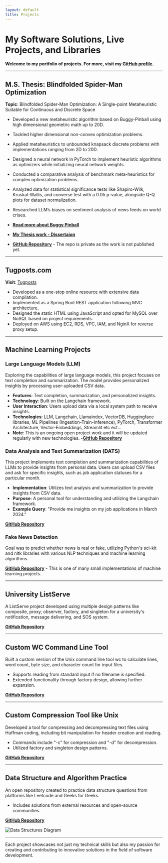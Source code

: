 ```yaml
---
layout: default
title: Projects
---
```


# My Software Solutions, Live Projects, and Libraries

**Welcome to my portfolio of projects. For more, visit my [GitHub profile](https://github.com/05satyam).**

---

## M.S. Thesis: Blindfolded Spider-Man Optimization
**Topic**: Blindfolded Spider-Man Optimization: A Single-point Metaheuristic Suitable for Continuous and Discrete Space

- Developed a new metaheuristic algorithm based on Buggy-Pinball using high dimensional geometric math up to 20D.
- Tackled higher dimensional non-convex optimization problems.
- Applied metaheuristics to unbounded knapsack discrete problems with implementations ranging from 2D to 20D.
- Designed a neural network in PyTorch to implement heuristic algorithms as optimizers while initializing neural network weights.
- Conducted a comparative analysis of benchmark meta-heuristics for complex optimization problems.
- Analyzed data for statistical significance tests like Shapiro-Wilk, Kruskal-Wallis, and converse test with a 0.05 p-value, alongside Q-Q plots for dataset normalization.
- Researched LLM’s biases on sentiment analysis of news feeds on world crises.

- [**Read more about Buggy Pinball**](https://doi.org/10.1007/978-3-031-23480-4_22)
- [**My Thesis work - Dissertaion**](https://www.proquest.com/docview/2901409934)
- [**GitHub Repository**](https://github.com/05satyam/BP) - The repo is private as the work is not published yet.

---

## Tugposts.com
**Visit**: [Tugposts](https://www.tugposts.com)

- Developed as a one-stop online resource with extensive data compilation.
- Implemented as a Spring Boot REST application following MVC architecture.
- Designed the static HTML using JavaScript and opted for MySQL over NoSQL based on project requirements.
- Deployed on AWS using EC2, RDS, VPC, IAM, and NginX for reverse proxy setup.

---

## Machine Learning Projects

### Large Language Models (LLM)
Exploring the capabilities of large language models, this project focuses on text completion and summarization. The model provides personalized insights by processing user-uploaded CSV data.

- **Features**: Text completion, summarization, and personalized insights.
- **Technology**: Built on the Langchain framework.
- **User Interaction**: Users upload data via a local system path to receive insights.
- **Technologies**: LLM, Langchain, Llamaindex, VectorDB, Huggingface libraries, ML Pipelines
                    (Ingestion-Train-Inference), PyTorch, Transformer Architecture, Vector-Embeddings, Streamlit etc ect...
- **Note**: This is an ongoing open project work and it will be updated regularly with new technologies.
-[**GitHub Repository**](https://github.com/05satyam/large_language_models)


### Data Analysis and Text Summarization (DATS)
This project implements text completion and summarization capabilities of LLMs to provide insights from personal data. Users can upload CSV files and ask for specific insights, such as job application statuses for a particular month.

- **Implementation**: Utilizes text analysis and summarization to provide insights from CSV data.
- **Purpose**: A personal tool for understanding and utilizing the Langchain framework.
- **Example Query**: "Provide me insights on my job applications in March 2024."

[**GitHub Repository**](https://github.com/05satyam/DATS)


### Fake News Detection
Goal was to predict whether news is real or fake, utilizing Python's sci-kit and nltk libraries with various NLP techniques and machine learning algorithms.

[**GitHub Repository**](https://github.com/05satyam/machine-leanring-small-projects) - This is one of many small implementations of machine learning projects.

---

## University ListServe
A ListServe project developed using multiple design patterns like composite, proxy, observer, factory, and singleton for a university's notification, message delivering, and SOS system.

[**GitHub Repository**](https://github.com/05satyam/UniversityListServe/blob/master/READ-ME.txt)

---

## Custom WC Command Line Tool
Built a custom version of the Unix command line tool wc to calculate lines, word count, byte size, and character count for input files.

- Supports reading from standard input if no filename is specified.
- Extended functionality through factory design, allowing further expansion.

[**GitHub Repository**](https://github.com/05satyam/WcToolCodingPracticeByJohnCrickett)

---

## Custom Compression Tool like Unix
Developed a tool for compressing and decompressing text files using Huffman coding, including bit manipulation for header creation and reading.

- Commands include "-c" for compression and "-d" for decompression.
- Utilized factory and singleton design patterns.

[**GitHub Repository**](https://github.com/05satyam/CompressionToolCodingPracticeByJohnCrickett)

---

## Data Structure and Algorithm Practice
An open repository created to practice data structure questions from platforms like Leetcode and Geeks for Geeks.

- Includes solutions from external resources and open-source communities.

[**GitHub Repository**](https://github.com/05satyam/ds_questions)

![Data Structures Diagram](https://upload.wikimedia.org/wikipedia/commons/0/03/Untitled-Diagram-183.png?20200824200734)

---

Each project showcases not just my technical skills but also my passion for creating and contributing to innovative solutions in the field of software development.
